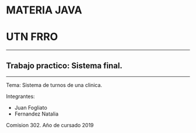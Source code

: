 # MATERIA JAVA
# UTN FRRO
------------------------------------------------------
## Trabajo practico: Sistema final.
------------------------------------------------------

Tema: Sistema de turnos de una clinica. 

Integrantes:
- Juan Fogliato
- Fernandez Natalia

Comision 302. Año de cursado 2019
## 
